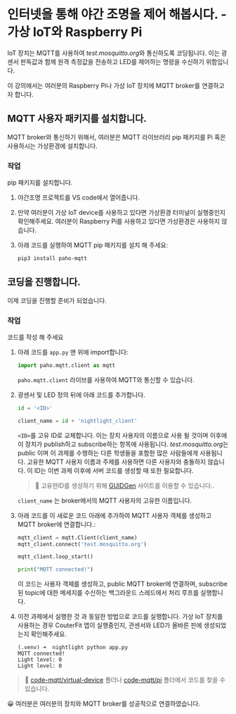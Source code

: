# 인터넷을 통해 야간 조명을 제어 해봅시다. - 가상 IoT와 Raspberry Pi

IoT 장치는 MQTT를 사용하여 *test.mosquitto.org*와 통신하도록 코딩됩니다. 이는 광센서 판독값과 함께 원격 측정값을 전송하고 LED를 제어하는 명령을 수신하기 위함입니다.

이 강의에서는 여러분의  Raspberry Pi나 가상 IoT 장치에 MQTT broker를 연결하고자 합니다.

## MQTT 사용자 패키지를 설치합니다.

MQTT broker와 통신하기 위해서, 여러분은 MQTT 라이브러리 pip 패키지를 Pi 혹은 사용하시는 가상환경에 설치합니다.

### 작업

pip 패키지를 설치합니다.

1. 야간조명 프로젝트를 VS code에서 열어줍니다.

1. 만약 여러분이 가상 IoT device를 사용하고 있다면 가상환경 터미널이 실행중인지 확인해주세요. 여러분이 Raspberry Pi를 사용하고 있다면 가상환경은 사용하지 않습니다.

1. 아래 코드를 실행하여 MQTT pip 패키지를 설치 해 주세요:

    ```sh
    pip3 install paho-mqtt
    ```

## 코딩을 진행합니다.

이제 코딩을 진행할 준비가 되었습니다.

### 작업

코드를 작성 해 주세요

1. 아래 코드를 `app.py` 맨 위에 import합니다:

    ```python
    import paho.mqtt.client as mqtt
    ```

    `paho.mqtt.client` 라이브를 사용하여 MQTT와 통신할 수 있습니다.

1. 광센서 및 LED 정의 뒤에 아래 코드를 추가합니다.

    ```python
    id = '<ID>'

    client_name = id + 'nightlight_client'
    ```

    `<ID>`를 고유 ID로 교체합니다. 이는 장치 사용자의 이름으로 사용 될 것이며 이후에 이 장치가 publish하고 subscribe하는 항목에 사용됩니다. *test.mosquitto.org*는 public 이며 이 과제를 수행하는 다른 학생들을 포함한 많은 사람들에게 사용됨니다. 고유한 MQTT 사용자 이름과 주제를 사용하면 다른 사용자와 충돌하지 않습니다. 이 ID는 이번 과제 이후에 서버 코드를 생성할 때 또한 필요합니다.

    > 💁 고유한ID를 생성하기 위해 [GUIDGen](https://www.guidgen.com) 사이트를 이용할 수 있습니다..

    `client_name` 는 broker에서의 MQTT 사용자의 고유한 이름입니다.

1. 아래 코드를 이 새로운 코드 아래에 추가하여 MQTT 사용자 객체를 생성하고 MQTT broker에 연결합니다.:

    ```python
    mqtt_client = mqtt.Client(client_name)
    mqtt_client.connect('test.mosquitto.org')
    
    mqtt_client.loop_start()

    print("MQTT connected!")
    ```

    이 코드는 사용자 객체를 생성하고, public MQTT broker에 연결하며, subscribe된 topic에 대한 메세지를 수신하는 백그라운드 스레드에서 처리 루프를 실행합니다.
    
1. 이전 과제에서 실행한 것 과 동일한 방법으로 코드를 실행합니다. 가상 IoT 장치를 사용하는 경우 CouterFit 앱이 실행중인지, 관센서와 LED가 올바른 핀에 생성되었는지 확인해주세요.

    ```output
    (.venv) ➜  nightlight python app.py 
    MQTT connected!
    Light level: 0
    Light level: 0
    ```

> 💁 [code-mqtt/virtual-device](code-mqtt/virtual-device) 폴더나 [code-mqtt/pi](code-mqtt/pi) 폴더에서 코드를 찾을 수 있습니다.

😀 여러분은 여러분의 장치와 MQTT broker를 성공적으로 연결하였습니다.
